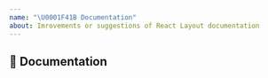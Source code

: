 ```yaml
---
name: "\U0001F41B Documentation"
about: Imrovements or suggestions of React Layout documentation
---
```


## 📖 Documentation

